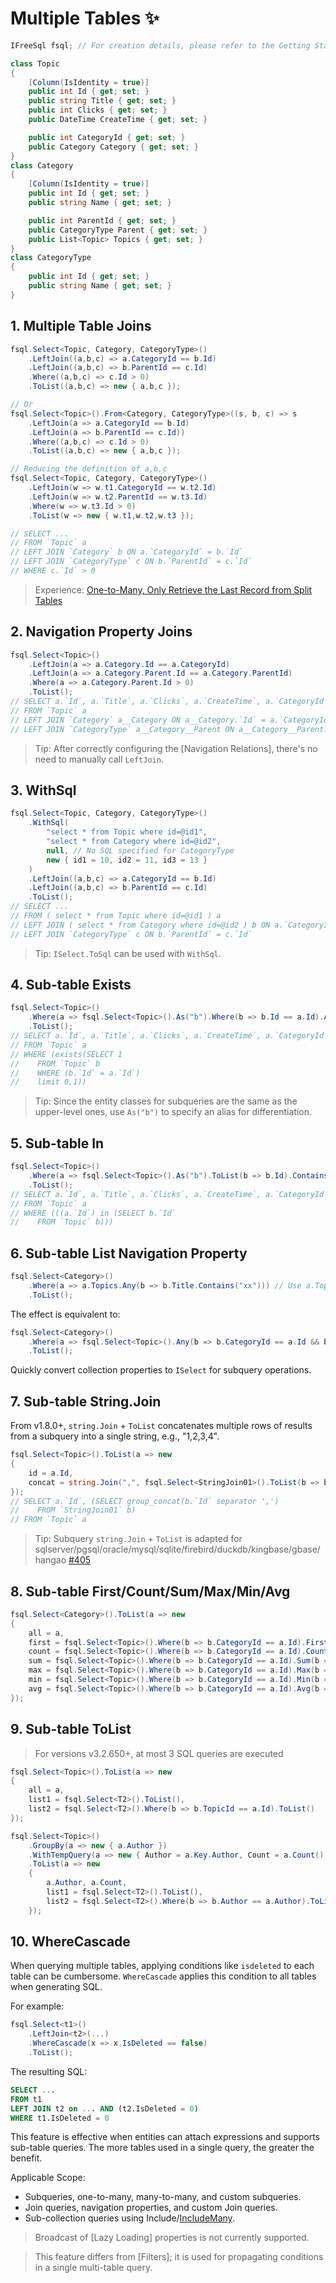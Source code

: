 # Multiple Tables ✨

```csharp
IFreeSql fsql; // For creation details, please refer to the Getting Started document

class Topic
{
    [Column(IsIdentity = true)]
    public int Id { get; set; }
    public string Title { get; set; }
    public int Clicks { get; set; }
    public DateTime CreateTime { get; set; }

    public int CategoryId { get; set; }
    public Category Category { get; set; }
}
class Category
{
    [Column(IsIdentity = true)]
    public int Id { get; set; }
    public string Name { get; set; }

    public int ParentId { get; set; }
    public CategoryType Parent { get; set; }
    public List<Topic> Topics { get; set; }
}
class CategoryType
{
    public int Id { get; set; }
    public string Name { get; set; }
}
```

## 1. Multiple Table Joins

```csharp
fsql.Select<Topic, Category, CategoryType>()
    .LeftJoin((a,b,c) => a.CategoryId == b.Id)
    .LeftJoin((a,b,c) => b.ParentId == c.Id)
    .Where((a,b,c) => c.Id > 0)
    .ToList((a,b,c) => new { a,b,c });

// Or
fsql.Select<Topic>().From<Category, CategoryType>((s, b, c) => s
    .LeftJoin(a => a.CategoryId == b.Id)
    .LeftJoin(a => b.ParentId == c.Id))
    .Where((a,b,c) => c.Id > 0)
    .ToList((a,b,c) => new { a,b,c });

// Reducing the definition of a,b,c
fsql.Select<Topic, Category, CategoryType>()
    .LeftJoin(w => w.t1.CategoryId == w.t2.Id)
    .LeftJoin(w => w.t2.ParentId == w.t3.Id)
    .Where(w => w.t3.Id > 0)
    .ToList(w => new { w.t1,w.t2,w.t3 });

// SELECT ...
// FROM `Topic` a
// LEFT JOIN `Category` b ON a.`CategoryId` = b.`Id`
// LEFT JOIN `CategoryType` c ON b.`ParentId` = c.`Id`
// WHERE c.`Id` > 0
```

> Experience: [One-to-Many, Only Retrieve the Last Record from Split Tables](https://github.com/dotnetcore/FreeSql/issues/430)

## 2. Navigation Property Joins

```csharp
fsql.Select<Topic>()
    .LeftJoin(a => a.Category.Id == a.CategoryId)
    .LeftJoin(a => a.Category.Parent.Id == a.Category.ParentId)
    .Where(a => a.Category.Parent.Id > 0)
    .ToList();
// SELECT a.`Id`, a.`Title`, a.`Clicks`, a.`CreateTime`, a.`CategoryId`, a__Category.`Id` as6, a__Category.`Name`, a__Category.`ParentId`
// FROM `Topic` a
// LEFT JOIN `Category` a__Category ON a__Category.`Id` = a.`CategoryId`
// LEFT JOIN `CategoryType` a__Category__Parent ON a__Category__Parent.`Id` = a__Category.`ParentId`
```

> Tip: After correctly configuring the [Navigation Relations], there's no need to manually call `LeftJoin`.

## 3. WithSql

```csharp
fsql.Select<Topic, Category, CategoryType>()
    .WithSql(
        "select * from Topic where id=@id1",
        "select * from Category where id=@id2",
        null, // No SQL specified for CategoryType
        new { id1 = 10, id2 = 11, id3 = 13 }
    )
    .LeftJoin((a,b,c) => a.CategoryId == b.Id)
    .LeftJoin((a,b,c) => b.ParentId == c.Id)
    .ToList();
// SELECT ...
// FROM ( select * from Topic where id=@id1 ) a
// LEFT JOIN ( select * from Category where id=@id2 ) b ON a.`CategoryId` = b.`Id`
// LEFT JOIN `CategoryType` c ON b.`ParentId` = c.`Id`
```

> Tip: `ISelect.ToSql` can be used with `WithSql`.

## 4. Sub-table Exists

```csharp
fsql.Select<Topic>()
    .Where(a => fsql.Select<Topic>().As("b").Where(b => b.Id == a.Id).Any())
    .ToList();
// SELECT a.`Id`, a.`Title`, a.`Clicks`, a.`CreateTime`, a.`CategoryId`
// FROM `Topic` a
// WHERE (exists(SELECT 1
//    FROM `Topic` b
//    WHERE (b.`Id` = a.`Id`)
//    limit 0,1))
```

> Tip: Since the entity classes for subqueries are the same as the upper-level ones, use `As("b")` to specify an alias for differentiation.

## 5. Sub-table In

```csharp
fsql.Select<Topic>()
    .Where(a => fsql.Select<Topic>().As("b").ToList(b => b.Id).Contains(a.Id))
    .ToList();
// SELECT a.`Id`, a.`Title`, a.`Clicks`, a.`CreateTime`, a.`CategoryId`
// FROM `Topic` a
// WHERE (((a.`Id`) in (SELECT b.`Id`
//    FROM `Topic` b)))
```

## 6. Sub-table List Navigation Property

```csharp
fsql.Select<Category>()
    .Where(a => a.Topics.Any(b => b.Title.Contains("xx"))) // Use a.Topics.AsSelect() for versions below v3.2.600
    .ToList();
```

The effect is equivalent to:

```csharp
fsql.Select<Category>()
    .Where(a => fsql.Select<Topic>().Any(b => b.CategoryId == a.Id && b.Title.Contains("xx")))
    .ToList();
```

Quickly convert collection properties to `ISelect` for subquery operations.

## 7. Sub-table String.Join

From v1.8.0+, `string.Join` + `ToList` concatenates multiple rows of results from a subquery into a single string, e.g., "1,2,3,4".

```csharp
fsql.Select<Topic>().ToList(a => new
{
    id = a.Id,
    concat = string.Join(",", fsql.Select<StringJoin01>().ToList(b => b.Id))
});
// SELECT a.`Id`, (SELECT group_concat(b.`Id` separator ',')
//    FROM `StringJoin01` b)
// FROM `Topic` a
```

> Tip: Subquery `string.Join` + `ToList` is adapted for sqlserver/pgsql/oracle/mysql/sqlite/firebird/duckdb/kingbase/gbase/hangao [#405](https://github.com/dotnetcore/FreeSql/issues/405)

## 8. Sub-table First/Count/Sum/Max/Min/Avg

```csharp
fsql.Select<Category>().ToList(a => new
{
    all = a,
    first = fsql.Select<Topic>().Where(b => b.CategoryId == a.Id).First(b => b.Id),
    count = fsql.Select<Topic>().Where(b => b.CategoryId == a.Id).Count(),
    sum = fsql.Select<Topic>().Where(b => b.CategoryId == a.Id).Sum(b => b.Clicks),
    max = fsql.Select<Topic>().Where(b => b.CategoryId == a.Id).Max(b => b.Clicks),
    min = fsql.Select<Topic>().Where(b => b.CategoryId == a.Id).Min(b => b.Clicks),
    avg = fsql.Select<Topic>().Where(b => b.CategoryId == a.Id).Avg(b => b.Clicks)
});
```

## 9. Sub-table ToList

> For versions v3.2.650+, at most 3 SQL queries are executed

```csharp
fsql.Select<Topic>().ToList(a => new
{
    all = a,
    list1 = fsql.Select<T2>().ToList(),
    list2 = fsql.Select<T2>().Where(b => b.TopicId == a.Id).ToList()
});

fsql.Select<Topic>()
    .GroupBy(a => new { a.Author })
    .WithTempQuery(a => new { Author = a.Key.Author, Count = a.Count() })
    .ToList(a => new
    {
        a.Author, a.Count,
        list1 = fsql.Select<T2>().ToList(),
        list2 = fsql.Select<T2>().Where(b => b.Author == a.Author).ToList()
    });
```

## 10. WhereCascade

When querying multiple tables, applying conditions like `isdeleted` to each table can be cumbersome. `WhereCascade` applies this condition to all tables when generating SQL.

For example:

```csharp
fsql.Select<t1>()
    .LeftJoin<t2>(...)
    .WhereCascade(x => x.IsDeleted == false)
    .ToList();
```

The resulting SQL:

```sql
SELECT ...
FROM t1
LEFT JOIN t2 on ... AND (t2.IsDeleted = 0)
WHERE t1.IsDeleted = 0
```

This feature is effective when entities can attach expressions and supports sub-table queries. The more tables used in a single query, the greater the benefit.

Applicable Scope:

- Subqueries, one-to-many, many-to-many, and custom subqueries.
- Join queries, navigation properties, and custom Join queries.
- Sub-collection queries using Include/[IncludeMany](select-include.md).

> Broadcast of [Lazy Loading] properties is not currently supported.

> This feature differs from [Filters]; it is used for propagating conditions in a single multi-table query.
